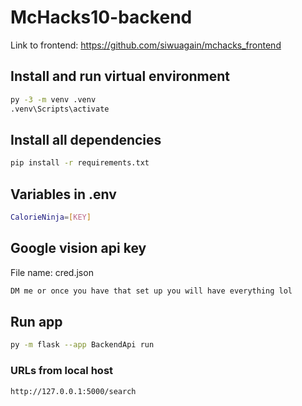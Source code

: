 # McHacks10-backend

Link to frontend: https://github.com/siwuagain/mchacks_frontend

## Install and run virtual environment
```sh
py -3 -m venv .venv
.venv\Scripts\activate
```

## Install all dependencies
```sh
pip install -r requirements.txt
```

## Variables in .env
```sh
CalorieNinja=[KEY]
```

## Google vision api key

File name: cred.json
```sh
DM me or once you have that set up you will have everything lol
```

## Run app
```sh
py -m flask --app BackendApi run
```

### URLs from local host
```sh
http://127.0.0.1:5000/search
```
